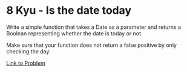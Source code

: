 # 8 Kyu - Is the date today

Write a simple function that takes a Date as a parameter and returns a Boolean representing whether the date is today or not.

Make sure that your function does not return a false positive by only checking the day.

[Link to Problem](https://www.codewars.com/kata/563c13853b07a8f17c000022/train/javascript)
